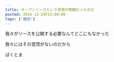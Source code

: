 ```yaml
---
title: オープンソースという思想が欺瞞だったのだ
posted: 2016-12-29T12:00:00
tags: ['雑談']
---
```


我々がソースを公開する必要なんてどこにもなかった  
  
我々にはその覚悟がないのだから  
  
ぱくとま


